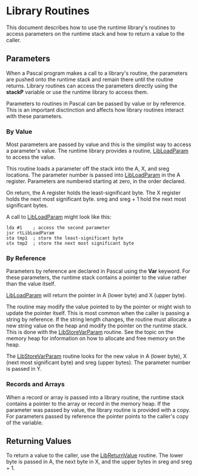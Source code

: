# Library Routines

This document describes how to use the runtime library's routines to access
parameters on the runtime stack and how to return a value to the caller.

## Parameters

When a Pascal program makes a call to a library's routine, the parameters
are pushed onto the runtime stack and remain there until the routine returns.
Library routines can access the parameters directly using the **stackP** variable
or use the runtime library to access them.

Parameters to routines in Pascal can be passed by value or by reference.
This is an important disctinction and affects how library routines interact
with these parameters.

### By Value

Most parameters are passed by value and this is the simplist way to access
a parameter's value. The runtime library provides a routine,
[LibLoadParam](/runtime/libloadparam) to access the value.

This routine loads a parameter off the stack into the A, X, and sreg locations.
The parameter number is passed into
[LibLoadParam](/runtime/libloadparam) in the A register.
Parameters are numbered starting at zero, in the order declared.

On return, the A register holds the least-significant byte. The X register holds
the next most significant byte. sreg and sreg + 1 hold the next most significant
bytes.

A call to [LibLoadParam](/runtime/libloadparam) might look like this:

```
lda #1    ; access the second parameter
jsr rtLibLoadParam
sta tmp1  ; store the least-significant byte
stx tmp2  ; store the next most significant byte
```

### By Reference

Parameters by reference are declared in Pascal using the **Var** keyword. For these
parameters, the runtime stack contains a pointer to the value rather than the value
itself.

[LibLoadParam](/runtime/libloadparam) will return the pointer in A (lower byte) and X (upper byte).

The routine may modify the value pointed to by the pointer or might wish to update
the pointer itself. This is most common when the caller is passing a string by
reference. If the string length changes, the routine must allocate a new string
value on the heap and modify the pointer on the runtime stack. This is done with
the [LibStoreVarParam](/runtime/libstorevarparam) routine. See the topic on the
memory heap for information on how to allocate and free memory on the heap.

The [LibStoreVarParam](/runtime/libstorevarparam) routine looks for the new value
in A (lower byte), X (next most significant byte) and sreg (upper bytes). The
parameter number is passed in Y.

### Records and Arrays

When a record or array is passed into a library routine, the runtime stack contains
a pointer to the array or record in the memory heap. If the parameter was passed by
value, the library routine is provided with a copy. For parameters passed by reference
the pointer points to the caller's copy of the variable.

## Returning Values

To return a value to the caller, use the [LibReturnValue](/runtime/libreturnvalue)
routine. The lower byte is passed in A, the next byte in X, and the upper bytes in
sreg and sreg + 1.

